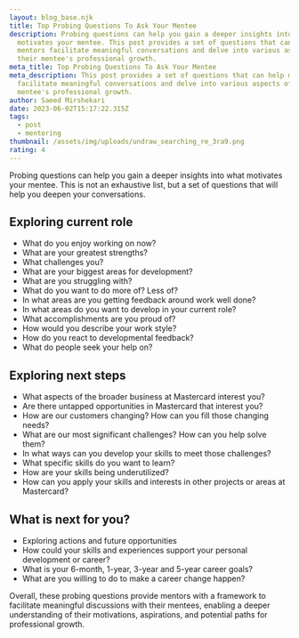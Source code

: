 ```yaml
---
layout: blog_base.njk
title: Top Probing Questions To Ask Your Mentee
description: Probing questions can help you gain a deeper insights into what
  motivates your mentee. This post provides a set of questions that can help
  mentors facilitate meaningful conversations and delve into various aspects of
  their mentee's professional growth.
meta_title: Top Probing Questions To Ask Your Mentee
meta_description: This post provides a set of questions that can help mentors
  facilitate meaningful conversations and delve into various aspects of their
  mentee's professional growth.
author: Saeed Mirshekari
date: 2023-06-02T15:17:22.315Z
tags:
  - post
  - mentoring
thumbnail: /assets/img/uploads/undraw_searching_re_3ra9.png
rating: 4
---
```


Probing questions can help you gain a deeper insights into what motivates your mentee. This is not an exhaustive list, but a set of questions that will help you deepen your conversations. 



## Exploring current role

* What do you enjoy working on now?
* What are your greatest strengths?
* What challenges you?
* What are your biggest areas for development?
* What are you struggling with?
* What do you want to do more of? Less of?
* In what areas are you getting feedback around work well done?
* In what areas do you want to develop in your current role?
* What accomplishments are you proud of?
* How would you describe your work style?
* How do you react to developmental feedback?
* What do people seek your help on?



## Exploring next steps

* What aspects of the broader business at Mastercard interest you?
* Are there untapped opportunities in Mastercard that interest you?
* How are our customers changing? How can you fill those changing needs?
* What are our most significant challenges? How can you help solve them?
* In what ways can you develop your skills to meet those challenges?
* What specific skills do you want to learn?
* How are your skills being underutilized? 
* How can you apply your skills and interests in other projects or areas at Mastercard?


## What is next for you?

* Exploring actions and future opportunities
* How could your skills and experiences support your personal development or career?
* What is your 6-month, 1-year, 3-year and 5-year career goals?
* What are you willing to do to make a career change happen?



Overall, these probing questions provide mentors with a framework to facilitate meaningful discussions with their mentees, enabling a deeper understanding of their motivations, aspirations, and potential paths for professional growth.